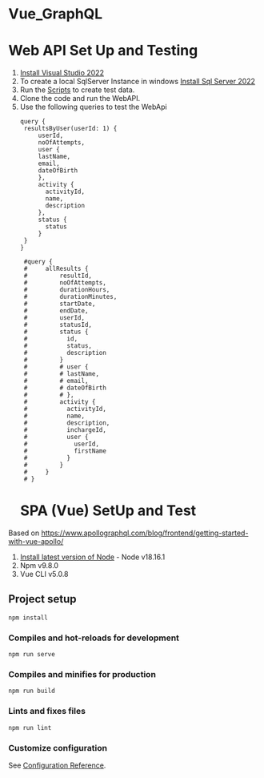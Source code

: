 # Vue_GraphQL

# Web API Set Up and Testing
1. [Install Visual Studio 2022](https://visualstudio.microsoft.com/thank-you-downloading-visual-studio/?sku=Community&channel=Release&version=VS2022&source=VSLandingPage&cid=2030&passive=false)
2. To create a local SqlServer Instance in windows [Install Sql Server 2022](https://go.microsoft.com/fwlink/p/?linkid=2215158&clcid=0x409&culture=en-us&country=us)
3. Run the [Scripts](https://github.com/pdr123/Vue_GraphQL/blob/main/Scripts/Create_Data_StoreDB.sql.txt) to create test data.
4. Clone the code and run the WebAPI.
5. Use the following queries to test the WebApi
   ```
   query {
    resultsByUser(userId: 1) {
        userId,
        noOfAttempts,
        user {
        lastName,
        email,
        dateOfBirth
        },
        activity {
          activityId,
          name,
          description
        },
        status {
          status
        }
    }
   }
   
    #query {
    #     allResults {
    #         resultId,
    #         noOfAttempts,
    #         durationHours,
    #         durationMinutes,
    #         startDate,
    #         endDate,
    #         userId,
    #         statusId,
    #         status {
    #           id,
    #           status,
    #           description
    #         }
    #         # user {
    #         # lastName,
    #         # email,
    #         # dateOfBirth
    #         # },
    #         activity {
    #           activityId,
    #           name,
    #           description,
    #           inchargeId,
    #           user {
    #             userId,
    #             firstName
    #           }
    #         }
    #     }
    # }
   ```
   # SPA (Vue) SetUp and Test
Based on https://www.apollographql.com/blog/frontend/getting-started-with-vue-apollo/

1) [Install latest version of Node](https://nodejs.org/en/download) - Node v18.16.1
2) Npm v9.8.0
3) Vue CLI v5.0.8

## Project setup
```
npm install
```

### Compiles and hot-reloads for development
```
npm run serve
```

### Compiles and minifies for production
```
npm run build
```

### Lints and fixes files
```
npm run lint
```

### Customize configuration
See [Configuration Reference](https://cli.vuejs.org/config/).
